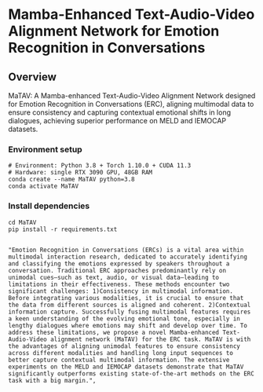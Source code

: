 # Mamba-Enhanced Text-Audio-Video Alignment Network for Emotion Recognition in Conversations

## Overview
MaTAV: A Mamba-enhanced Text-Audio-Video Alignment Network designed for Emotion Recognition in Conversations (ERC), aligning multimodal data to ensure consistency and capturing contextual emotional shifts in long dialogues, achieving superior performance on MELD and IEMOCAP datasets.

### Environment setup
```
# Environment: Python 3.8 + Torch 1.10.0 + CUDA 11.3
# Hardware: single RTX 3090 GPU, 48GB RAM
conda create --name MaTAV python=3.8
conda activate MaTAV
```
### Install dependencies
```
cd MaTAV
pip install -r requirements.txt


"Emotion Recognition in Conversations (ERCs) is a vital area within multimodal interaction research, dedicated to accurately identifying and classifying the emotions expressed by speakers throughout a conversation. Traditional ERC approaches predominantly rely on unimodal cues—such as text, audio, or visual data—leading to limitations in their effectiveness. These methods encounter two significant challenges: 1)Consistency in multimodal information. Before integrating various modalities, it is crucial to ensure that the data from different sources is aligned and coherent. 2)Contextual information capture. Successfully fusing multimodal features requires a keen understanding of the evolving emotional tone, especially in lengthy dialogues where emotions may shift and develop over time. To address these limitations, we propose a novel Mamba-enhanced Text-Audio-Video alignment network (MaTAV) for the ERC task. MaTAV is with the advantages of aligning unimodal features to ensure consistency across different modalities and handling long input sequences to better capture contextual multimodal information. The extensive experiments on the MELD and IEMOCAP datasets demonstrate that MaTAV significantly outperforms existing state-of-the-art methods on the ERC task with a big margin.",


